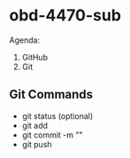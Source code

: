 # obd-4470-sub

Agenda:
1. GitHub
2. Git

## Git Commands
- git status (optional)
- git add <files>
- git commit -m "<what changed>"
- git push
